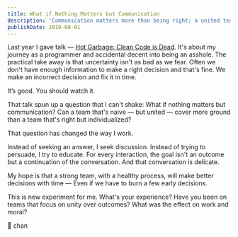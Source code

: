 ```yaml
---
title: What if Nothing Matters but Communication
description: 'Communication matters more than being right; a united team can achieve more than an individualized one. Focus on discussion, education, and ongoing conversation.'
publishDate: 2019-08-01
---
```


Last year I gave talk — [Hot Garbage: Clean Code is Dead](https://www.youtube.com/watch?v=-NP_upexPFg).
It's about my journey as a programmer and accidental decent into being an asshole.
The practical take away is that uncertainty isn't as bad as we fear.
Often we don't have enough information to make a right decision and that's fine.
We make an incorrect decision and fix it in time.

It’s good. You should watch it.

That talk spun up a question that I can't shake:
What if nothing matters but communication?
Can a team that's naive — but united — cover more ground than a team that's right but individualized?

That question has changed the way I work.

Instead of seeking an answer, I seek discussion.
Instead of trying to persuade, I try to educate.
For every interaction, the goal isn't an outcome but a continuation of the conversation.
And that conversation is delicate.

My hope is that a strong team, with a healthy process, will make better decisions with time —
Even if we have to burn a few early decisions.

This is new experiment for me.
What's your experience?
Have you been on teams that focus on unity over outcomes?
What was the effect on work and moral?

🤔 chan
